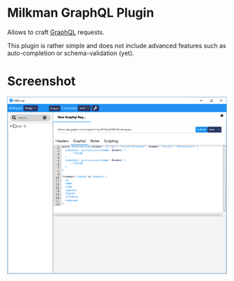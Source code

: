 # Milkman GraphQL Plugin

Allows to craft [GraphQL](https://graphql.org/) requests.

This plugin is rather simple and does not include advanced features such as auto-completion or schema-validation (yet).

# Screenshot

![img](/img/graphql-plugin.PNG)
